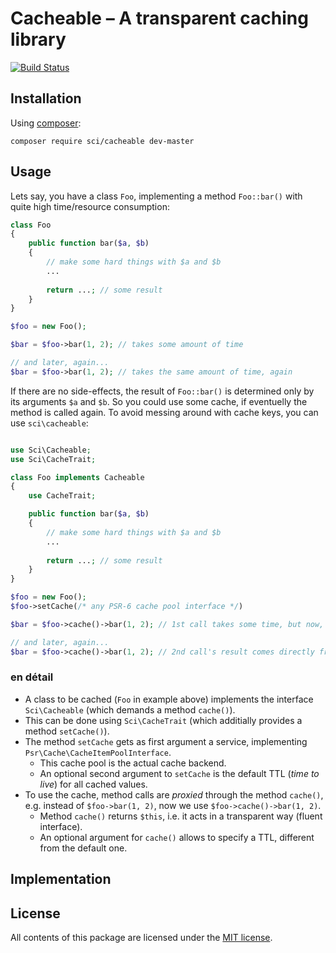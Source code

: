 # Cacheable – A transparent caching library

[![Build Status](https://secure.travis-ci.org/DrSchimke/cacheable.png)](http://travis-ci.org/DrSchimke/cacheable)

## Installation

Using [composer](https://getcomposer.org/download/):

```
composer require sci/cacheable dev-master
```

## Usage

Lets say, you have a class `Foo`, implementing a method `Foo::bar()` with quite high time/resource consumption:

```php
class Foo
{
    public function bar($a, $b)
    {
        // make some hard things with $a and $b
        ...
        
        return ...; // some result
    }
}

$foo = new Foo();

$bar = $foo->bar(1, 2); // takes some amount of time

// and later, again...
$bar = $foo->bar(1, 2); // takes the same amount of time, again
```

If there are no side-effects, the result of `Foo::bar()` is determined only by its arguments `$a` and `$b`.
So you could use some cache, if eventuelly the method is called again.
To avoid messing around with cache keys, you can use `sci\cacheable`:

```php

use Sci\Cacheable;
use Sci\CacheTrait;

class Foo implements Cacheable
{
    use CacheTrait;

    public function bar($a, $b)
    {
        // make some hard things with $a and $b
        ...
        
        return ...; // some result
    }
}

$foo = new Foo();
$foo->setCache(/* any PSR-6 cache pool interface */)

$bar = $foo->cache()->bar(1, 2); // 1st call takes some time, but now, the result is stored into cache

// and later, again...
$bar = $foo->cache()->bar(1, 2); // 2nd call's result comes directly from cache
```

### en détail

* A class to be cached (`Foo` in example above) implements the interface `Sci\Cacheable` (which demands a method `cache()`).
* This can be done using `Sci\CacheTrait` (which additially provides a method `setCache()`).
* The method `setCache` gets as first argument a service, implementing `Psr\Cache\CacheItemPoolInterface`.
    * This cache pool is the actual cache backend.
    * An optional second argument to `setCache` is the default TTL (_time to live_) for all cached values.
* To use the cache, method calls are _proxied_ through the method `cache()`, e.g. instead of `$foo->bar(1, 2)`, now we use `$foo->cache()->bar(1, 2)`.
    * Method `cache()` returns `$this`, i.e. it acts in a transparent way (fluent interface).
    * An optional argument for `cache()` allows to specify a TTL, different from the default one.

## Implementation

## License

All contents of this package are licensed under the [MIT license](LICENSE).
